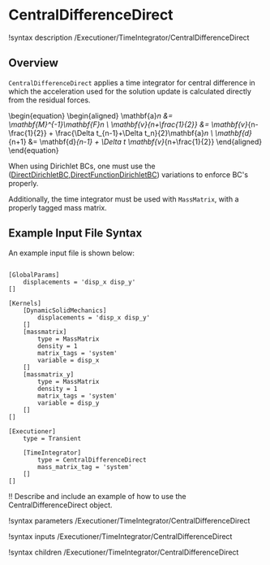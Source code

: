 # CentralDifferenceDirect

!syntax description /Executioner/TimeIntegrator/CentralDifferenceDirect

## Overview

`CentralDifferenceDirect` applies a time integrator for central difference in which the acceleration used for the solution update is calculated directly from the residual forces.

\begin{equation}
    \begin{aligned}
        \mathbf{a}_n &= \mathbf{M}^{-1}\mathbf{F}_n \\
        \mathbf{v}_{n+\frac{1}{2}} &= \mathbf{v}_{n-\frac{1}{2}} + \frac{\Delta t_{n-1}+\Delta t_n}{2}\mathbf{a}_n \\
        \mathbf{d}_{n+1} &= \mathbf{d}_{n-1} + \Delta t \mathbf{v}_{n+\frac{1}{2}}
    \end{aligned}
\end{equation}

When using Dirichlet BCs, one must use the ([DirectDirichletBC](source/bcs/DirectDirichletBC.md),[DirectFunctionDirichletBC](source/bcs/DirectFunctionDirichletBC.md)) variations to enforce BC's properly.

Additionally, the time integrator must be used with `MassMatrix`, with a properly tagged mass matrix.

## Example Input File Syntax

An example input file is shown below:

```

[GlobalParams]
    displacements = 'disp_x disp_y'
[]

[Kernels]
    [DynamicSolidMechanics]
        displacements = 'disp_x disp_y'
    []
    [massmatrix]
        type = MassMatrix
        density = 1
        matrix_tags = 'system'
        variable = disp_x
    []
    [massmatrix_y]
        type = MassMatrix
        density = 1
        matrix_tags = 'system'
        variable = disp_y
    []
[]

[Executioner]
    type = Transient

    [TimeIntegrator]
        type = CentralDifferenceDirect
        mass_matrix_tag = 'system'
    []
[]

```

!! Describe and include an example of how to use the CentralDifferenceDirect object.

!syntax parameters /Executioner/TimeIntegrator/CentralDifferenceDirect

!syntax inputs /Executioner/TimeIntegrator/CentralDifferenceDirect

!syntax children /Executioner/TimeIntegrator/CentralDifferenceDirect
